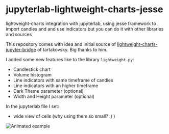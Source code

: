 # jupyterlab-lightweight-charts-jesse
lightweight-charts integration with jupyterlab, using jesse framework to import candles and and use indicators but you can do it with other libraries and sources

This repository comes with idea and initial source of [lightweight-charts-jupyter-bridge](https://github.com/tartakovsky/lightweight-charts-jupyter-bridge) of tartakovsky. Big thanks to him.

I added some new features like to the library `lightweight.py`:
- Candlestick chart
- Volume histogram
- Line indicators with same timeframe of candles
- Line indicators with an higher timeframe
- Dark Theme parameter (optional)
- Width and Height parameter (optional)

In the jupyterlab file I set:
- wide view of cells (why using them so small?  :) )

![Animated example](jupyterlab_lightweightchart_example.gif)

